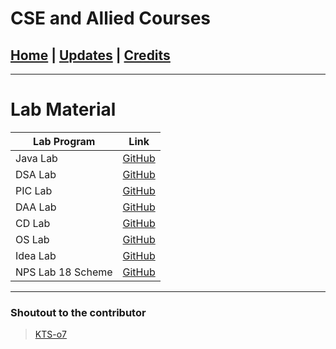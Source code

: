 # CSE and Allied Courses

## [Home](../main/index.md) | [Updates](../main/updates.md) | [Credits](../main/credits.md)

---

# Lab Material

| Lab Program       | Link                                                                      |
| ----------------- | ------------------------------------------------------------------------- |
| Java Lab          | [GitHub](https://github.com/KTS-o7/Java_OOPS_Codes)                       |
| DSA Lab           | [GitHub](https://github.com/KTS-o7/Third_sem_Codes)                       |
| PIC Lab           | [GitHub](https://github.com/KTS-o7/PIC_Lab_programs_RVCE)                 |
| DAA Lab           | [GitHub](https://github.com/KTS-o7/LAB_Programs_Rvce_2ndYear.git)         |
| CD Lab            | [GitHub](https://github.com/KTS-o7/Compiler-Design)                       |
| OS Lab            | [GitHub](https://github.com/Developer1100x/RVCE_Operating-System_LAB)     |
| Idea Lab          | [GitHub](https://github.com/Developer1100x/RVCE_Idea_lab_2021B)           |
| NPS Lab 18 Scheme | [GitHub](https://github.com/18praneeth/RVCE-5th-Sem-CSE-lab-programs-NPS) |

---

### Shoutout to the contributor

> [KTS-o7](https://github.com/KTS-o7)
